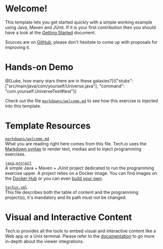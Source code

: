 # Welcome!

This template lets you get started quickly with a simple working example using Java, Maven and JUnit. If it is your first contribution then you should have a look at the [Getting Started](/doc/getting-started-create-playground) document.


Sources are on [GitHub](https://github.com/fdsCG/techio-java-template), please don't hesitate to come up with proposals for improving it.

# Hands-on Demo

@[Luke, how many stars there are in these galaxies?]({"stubs": ["src/main/java/com/yourself/Universe.java"], "command": "com.yourself.UniverseTest#test"})

Check out the file [`markdowns/welcome.md`](https://github.com/fdsCG/techio-java-template/blob/master/markdowns/welcome.md) to see how this exercise is injected into this template.

# Template Resources

[`markdowns/welcome.md`](https://github.com/fdsCG/techio-java-template/blob/master/markdowns/welcome.md)  
What you are reading right here comes from this file. Tech.io uses the [Markdown syntax](/doc/reference-markdowns) to render text, medias and to inject programming exercises.


[`java-project`](https://github.com/fdsCG/techio-java-template/tree/master/java-project)  
A simple Java + Maven + JUnit project dedicated to run the programming exercise upper. A project relies on a Docker image. You can find images on the [Docker Hub](https://hub.docker.com/explore/) or you can even [build your own](/doc/reference-runner).


[`techio.yml`](https://github.com/fdsCG/techio-java-template/blob/master/techio.yml)  
This file describes both the table of content and the programming project(s), it's mandatory and its path must not be changed.

# Visual and Interactive Content

Tech.io provides all the tools to embed visual and interactive content like a Web app or a Unix terminal. Please refer to the [documentation](/doc) to go more in-depth about the viewer integrations.